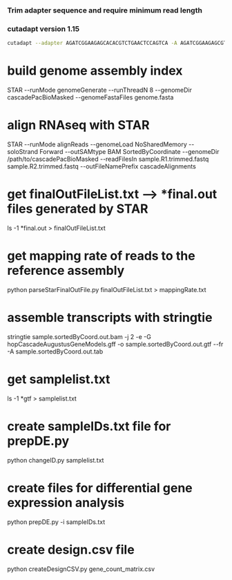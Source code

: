 ### Trim adapter sequence and require minimum read length
### cutadapt version 1.15
```bash
cutadapt --adapter AGATCGGAAGAGCACACGTCTGAACTCCAGTCA -A AGATCGGAAGAGCGTCGTGTAGGGAAAGAGTGT --output=sample.R1.trimmed.fastq --paired-output=sample.R2.trimmed.fastq --pair-filter=any --minimum-length=20 sample.R1.fastq sample.R2.fastq
```

# build genome assembly index
STAR --runMode genomeGenerate --runThreadN 8 --genomeDir cascadePacBioMasked --genomeFastaFiles genome.fasta

# align RNAseq with STAR
STAR --runMode alignReads --genomeLoad NoSharedMemory --soloStrand Forward --outSAMtype BAM SortedByCoordinate --genomeDir /path/to/cascadePacBioMasked --readFilesIn sample.R1.trimmed.fastq sample.R2.trimmed.fastq --outFileNamePrefix cascadeAlignments

# get finalOutFileList.txt --> *final.out files generated by STAR
ls -1 *final.out > finalOutFileList.txt

# get mapping rate of reads to the reference assembly
python parseStarFinalOutFile.py finalOutFileList.txt > mappingRate.txt

# assemble transcripts with stringtie
stringtie sample.sortedByCoord.out.bam -j 2 -e -G hopCascadeAugustusGeneModels.gff -o sample.sortedByCoord.out.gtf --fr -A sample.sortedByCoord.out.tab

# get samplelist.txt
ls -1 *gtf > samplelist.txt

# create sampleIDs.txt file for prepDE.py
python changeID.py samplelist.txt 

# create files for differential gene expression analysis
python prepDE.py -i sampleIDs.txt

# create design.csv file
python createDesignCSV.py gene_count_matrix.csv 

